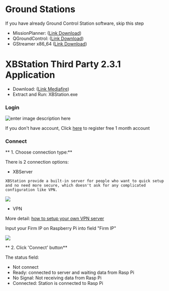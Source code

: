 
# Ground Stations
If you have already Ground Control Station software, skip this step
* MissionPlanner: ([Link Download](http://firmware.ardupilot.org/Tools/MissionPlanner/))
* QGroundControl: ([Link Download](https://docs.qgroundcontrol.com/en/getting_started/download_and_install.html))
*  GStreamer x86_64 ([Link Download](https://gstreamer.freedesktop.org/data/pkg/windows/1.16.0/gstreamer-1.0-mingw-x86_64-1.16.0.msi))

#  XBStation Third Party 2.3.1 Application
*  Download: ([Link Mediafire](https://www.mediafire.com/file/7moxzabtsqh6iqw/XBStation_Thirdparty_2.3.1.zip/file))
*   Extract and Run: XBStation.exe

### Login
![enter image description here](https://imgur.com/SMS3LsD.jpg)

If you don't have account, Click  [here](https://product.xb-uav.com/customer/register)  to register free 1 month account

### Connect

**  1. Choose connection type:**

  There is 2 connection options:

  -  XBServer

    XBStation provide a built-in server for people who want to quick setup and no need more secure, which doesn't ask for any complicated configuration like VPN.

![](https://i.imgur.com/LvNAjKR.png)

  - VPN

More detail:  [how to setup your own VPN server](https://xb-uav.com/getting-started/features/vpn)

Input your Firm IP on Raspberry Pi into field "Firm IP"

![](https://i.imgur.com/X72ZA2J.png)

** 2. Click 'Connect' button**

The status field:
-   Not connect
-   Ready: connected to server and waiting data from Rasp Pi
-   No Signal: Not receiving data from Rasp Pi
-   Connected: Station is connected to Rasp Pi
